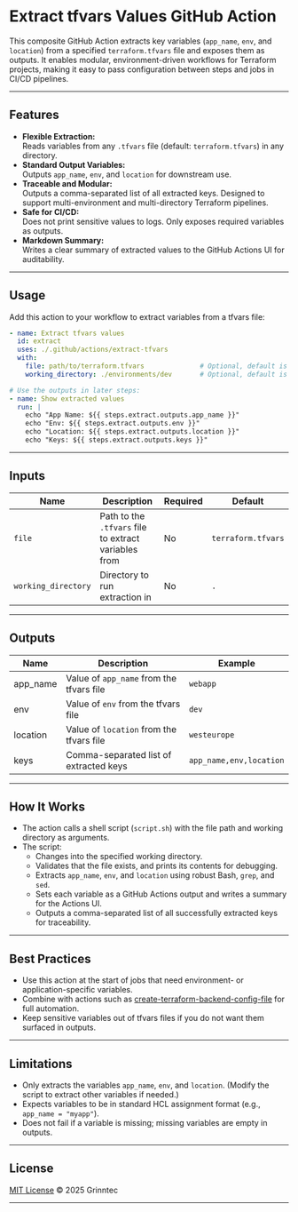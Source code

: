 # Extract tfvars Values GitHub Action

This composite GitHub Action extracts key variables (`app_name`, `env`, and `location`) from a specified `terraform.tfvars` file and exposes them as outputs. It enables modular, environment-driven workflows for Terraform projects, making it easy to pass configuration between steps and jobs in CI/CD pipelines.

---

## Features

- **Flexible Extraction:**  
  Reads variables from any `.tfvars` file (default: `terraform.tfvars`) in any directory.
- **Standard Output Variables:**  
  Outputs `app_name`, `env`, and `location` for downstream use.
- **Traceable and Modular:**  
  Outputs a comma-separated list of all extracted keys. Designed to support multi-environment and multi-directory Terraform pipelines.
- **Safe for CI/CD:**  
  Does not print sensitive values to logs. Only exposes required variables as outputs.
- **Markdown Summary:**  
  Writes a clear summary of extracted values to the GitHub Actions UI for auditability.

---

## Usage

Add this action to your workflow to extract variables from a tfvars file:

```yaml
- name: Extract tfvars values
  id: extract
  uses: ./.github/actions/extract-tfvars
  with:
    file: path/to/terraform.tfvars              # Optional, default is 'terraform.tfvars'
    working_directory: ./environments/dev       # Optional, default is '.'

# Use the outputs in later steps:
- name: Show extracted values
  run: |
    echo "App Name: ${{ steps.extract.outputs.app_name }}"
    echo "Env: ${{ steps.extract.outputs.env }}"
    echo "Location: ${{ steps.extract.outputs.location }}"
    echo "Keys: ${{ steps.extract.outputs.keys }}"
```

---

## Inputs

| Name                | Description                                                      | Required | Default             |
|---------------------|------------------------------------------------------------------|----------|---------------------|
| `file`              | Path to the `.tfvars` file to extract variables from             | No       | `terraform.tfvars`  |
| `working_directory` | Directory to run extraction in                                   | No       | `.`                 |

---

## Outputs

| Name       | Description                                   | Example                    |
|------------|-----------------------------------------------|----------------------------|
| app_name   | Value of `app_name` from the tfvars file      | `webapp`                   |
| env        | Value of `env` from the tfvars file           | `dev`                      |
| location   | Value of `location` from the tfvars file      | `westeurope`               |
| keys       | Comma-separated list of extracted keys        | `app_name,env,location`    |

---

## How It Works

- The action calls a shell script (`script.sh`) with the file path and working directory as arguments.
- The script:
  - Changes into the specified working directory.
  - Validates that the file exists, and prints its contents for debugging.
  - Extracts `app_name`, `env`, and `location` using robust Bash, `grep`, and `sed`.
  - Sets each variable as a GitHub Actions output and writes a summary for the Actions UI.
  - Outputs a comma-separated list of all successfully extracted keys for traceability.

---

## Best Practices

- Use this action at the start of jobs that need environment- or application-specific variables.
- Combine with actions such as [create-terraform-backend-config-file](../create-terraform-backend-config-file/) for full automation.
- Keep sensitive variables out of tfvars files if you do not want them surfaced in outputs.

---

## Limitations

- Only extracts the variables `app_name`, `env`, and `location`.
  (Modify the script to extract other variables if needed.)
- Expects variables to be in standard HCL assignment format (e.g., `app_name = "myapp"`).
- Does not fail if a variable is missing; missing variables are empty in outputs.

---

## License

[MIT License](../LICENSE) © 2025 Grinntec

---
